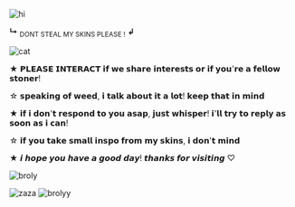 ![hi](https://i.imgur.com/Em2whpW.gif)

__↳__ <sub>DONT STEAL MY SKINS PLEASE !</sub> __↲__

![cat](https://graphic.neocities.org/Katze_91.gif)

★ 𝗣𝗟𝗘𝗔𝗦𝗘 𝗜𝗡𝗧𝗘𝗥𝗔𝗖𝗧 𝗶𝗳 𝘄𝗲 𝘀𝗵𝗮𝗿𝗲 𝗶𝗻𝘁𝗲𝗿𝗲𝘀𝘁𝘀 𝗼𝗿 𝗶𝗳 𝘆𝗼𝘂'𝗿𝗲 𝗮 𝗳𝗲𝗹𝗹𝗼𝘄 𝘀𝘁𝗼𝗻𝗲𝗿!

☆ 𝘀𝗽𝗲𝗮𝗸𝗶𝗻𝗴 𝗼𝗳 𝘄𝗲𝗲𝗱, 𝗶 𝘁𝗮𝗹𝗸 𝗮𝗯𝗼𝘂𝘁 𝗶𝘁 𝗮 𝗹𝗼𝘁! 𝗸𝗲𝗲𝗽 𝘁𝗵𝗮𝘁 𝗶𝗻 𝗺𝗶𝗻𝗱

★ 𝗶𝗳 𝗶 𝗱𝗼𝗻'𝘁 𝗿𝗲𝘀𝗽𝗼𝗻𝗱 𝘁𝗼 𝘆𝗼𝘂 𝗮𝘀𝗮𝗽, 𝗷𝘂𝘀𝘁 𝘄𝗵𝗶𝘀𝗽𝗲𝗿! 𝗶'𝗹𝗹 𝘁𝗿𝘆 𝘁𝗼 𝗿𝗲𝗽𝗹𝘆 𝗮𝘀 𝘀𝗼𝗼𝗻 𝗮𝘀 𝗶 𝗰𝗮𝗻!

☆ 𝗶𝗳 𝘆𝗼𝘂 𝘁𝗮𝗸𝗲 𝘀𝗺𝗮𝗹𝗹 𝗶𝗻𝘀𝗽𝗼 𝗳𝗿𝗼𝗺 𝗺𝘆 𝘀𝗸𝗶𝗻𝘀, 𝗶 𝗱𝗼𝗻'𝘁 𝗺𝗶𝗻𝗱

★ 𝙞 𝙝𝙤𝙥𝙚 𝙮𝙤𝙪 𝙝𝙖𝙫𝙚 𝙖 𝙜𝙤𝙤𝙙 𝙙𝙖𝙮! 𝙩𝙝𝙖𝙣𝙠𝙨 𝙛𝙤𝙧 𝙫𝙞𝙨𝙞𝙩𝙞𝙣𝙜 ♡

![broly](https://64.media.tumblr.com/6646d775a25b3e0212fdda18870e4ef4/0156889ba409db7e-50/s400x600/cfd724b6c9787736f348e31215e271a11fd99935.pnj)

![zaza](https://i.imgur.com/9LCtXlR.gif) ![brolyy](https://images-wixmp-ed30a86b8c4ca887773594c2.wixmp.com/f/3556e942-5690-48a4-a5ec-1ab0e334ba2d/d4ihu66-5b65f1c7-c7a5-476e-9824-4f2003fd093e.gif?token=eyJ0eXAiOiJKV1QiLCJhbGciOiJIUzI1NiJ9.eyJzdWIiOiJ1cm46YXBwOjdlMGQxODg5ODIyNjQzNzNhNWYwZDQxNWVhMGQyNmUwIiwiaXNzIjoidXJuOmFwcDo3ZTBkMTg4OTgyMjY0MzczYTVmMGQ0MTVlYTBkMjZlMCIsIm9iaiI6W1t7InBhdGgiOiJcL2ZcLzM1NTZlOTQyLTU2OTAtNDhhNC1hNWVjLTFhYjBlMzM0YmEyZFwvZDRpaHU2Ni01YjY1ZjFjNy1jN2E1LTQ3NmUtOTgyNC00ZjIwMDNmZDA5M2UuZ2lmIn1dXSwiYXVkIjpbInVybjpzZXJ2aWNlOmZpbGUuZG93bmxvYWQiXX0.4B5sH_21vCrbxvWgrf0Js2neuyGjQ7HsQIpieA4cGiw)
